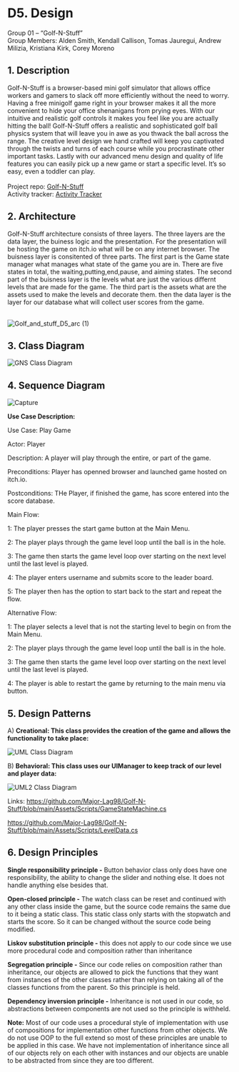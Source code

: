 # D5. Design

Group 01 – “Golf-N-Stuff”\
Group Members: Alden Smith, Kendall Callison, Tomas Jauregui, Andrew Milizia, 
Kristiana Kirk, Corey Moreno

## 1. Description
Golf-N-Stuff is a browser-based mini golf simulator that allows office workers and gamers to slack off more efficiently without the need to worry. Having a free minigolf game right in your browser makes it all the more convenient to hide your office shenanigans from prying eyes. With our intuitive and realistic golf controls it makes you feel like you are actually hitting the ball! Golf-N-Stuff offers a realistic and sophisticated golf ball physics system that will leave you in awe as you thwack the ball across the range. The creative level design we hand crafted will keep you captivated through the twists and turns of each course while you procrastinate other important tasks. Lastly with our advanced menu design and quality of life features you can easily pick up a new game or start a specific level. It’s so easy, even a toddler can play.\
\
Project repo: [Golf-N-Stuff](https://github.com/Major-Lag98/Golf-N-Stuff) \
Activity tracker: [Activity Tracker](https://docs.google.com/spreadsheets/d/1M-PDM2CbciqlwUuVesri6JO3uoLaDBUZoQeGvvvWWRk/edit?usp=sharing)

## 2. Architecture 
Golf-N-Stuff architecture consists of three layers. The three layers are the data layer, the buiness logic and the presentation. For the presentation will be hosting the game on itch.io what will be on any internet browser. The buisness layer is consitented of three parts. The first part is the Game state manager what manages what state of the game you are in. There are five states in total, the waiting,putting,end,pause, and aiming states. The second part of the buisness layer is the levels what are just the various differnt levels that are made for the game. The third part is the assets what are the assets used to make the levels and decorate them. then the data layer is the layer for our database what will collect user scores from the game.

\
![Golf_and_stuff_D5_arc (1)](https://user-images.githubusercontent.com/113862554/230748529-c89359fe-a02a-478b-bdc3-da7a8f5666da.jpg)


## 3. Class Diagram
![GNS Class Diagram](https://user-images.githubusercontent.com/32140838/230755443-0336042d-3196-43e7-ada8-ed1e01da4760.png)

## 4. Sequence Diagram
![Capture](https://user-images.githubusercontent.com/102497336/230805526-1a032e8f-8313-4f1b-b8ec-2f6ec4dbeb8c.PNG)

__Use Case Description:__

Use Case: Play Game

Actor: Player

Description: A player will play through the entire, or part of the game.

Preconditions: Player has openned browser and launched game hosted on itch.io.

Postconditions: THe Player, if finished the game, has score entered into the score database.

Main Flow:

  1: The player presses the start game button at the Main Menu.
  
  2: The player plays through the game level loop until the ball is in the hole.
  
  3: The game then starts the game level loop over starting on the next level until the last level is played.
  
  4: The player enters username and submits score to the leader board. 
  
  5: The player then has the option to start back to the start and repeat the flow.
  
 Alternative Flow:
 
  1: The player selects a level that is not the starting level to begin on from the 
  Main Menu.
  
  2: The player plays through the game level loop until the ball is in the hole.
  
  3: The game then starts the game level loop over starting on the next level until the last level is played.
  
  4: The player is able to restart the game by returning to the main menu via button.


## 5. Design Patterns
A) __Creational: This class provides the creation of the game and allows the functionality to take place:__

![UML Class Diagram](https://user-images.githubusercontent.com/102387612/230805463-9ab46942-5ba2-4ca6-9b44-40ec25461c84.PNG)

B) __Behavioral: This class uses our UIManager to keep track of our level and player data:__

![UML2 Class Diagram](https://user-images.githubusercontent.com/102387612/230805489-d49b0792-4edd-4b9d-a5c1-a739e4d430f2.PNG)

Links: 
https://github.com/Major-Lag98/Golf-N-Stuff/blob/main/Assets/Scripts/GameStateMachine.cs

https://github.com/Major-Lag98/Golf-N-Stuff/blob/main/Assets/Scripts/LevelData.cs

## 6. Design Principles

__Single responsibility principle -__
Button behavior class only does have one responsibility, the ability to change the slider and nothing else. It does not handle anything else besides that.

__Open-closed principle -__
The watch class can be reset and continued with any other class inside the game, but the source code remains the same due to it being a static class. This static class only starts with the stopwatch and starts the score. So it can be changed without the source code being modified.

__Liskov substitution principle -__
this does not apply to our code since we use more procedural code and composition rather than inheritance 

__Segregation principle -__
Since our code relies on composition rather than inheritance, our objects are allowed to pick the functions that they want from instances of the other classes rather than relying on taking all of the classes functions from the parent. So this principle is held.

__Dependency inversion principle -__
Inheritance is not used in our code, so abstractions between components are not used so the principle is withheld.

__Note:__
Most of our code uses a procedural style of implementation with use of compositions for implementation other functions from other objects. We do not use OOP to the full extend so most of these principles are unable to be applied in this case. We have not implementation of inheritance since all of our objects rely on each other with instances and our objects are unable to be abstracted from since they are too different.


